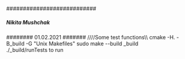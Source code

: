 ###########################
##### Nikita Mushchak #####
######## 01.02.2021 #######
////Some test functions\\\\
 cmake -H. -B_build -G "Unix Makefiles" 
 sudo make --build _build  
 ./_build/runTests to run